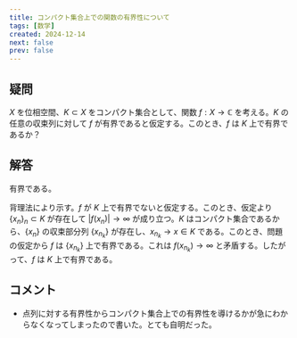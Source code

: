 ```yaml
---
title: コンパクト集合上での関数の有界性について
tags: [数学]
created: 2024-12-14
next: false
prev: false
---
```


## 疑問

$X$ を位相空間、$K \subset X$ をコンパクト集合として、関数 $f: X \to \mathbb{C}$ を考える。$K$ の任意の収束列に対して $f$ が有界であると仮定する。このとき、$f$ は $K$ 上で有界であるか？

## 解答

有界である。

背理法により示す。$f$ が $K$ 上で有界でないと仮定する。このとき、仮定より $\{x_n\}_n \subset K$ が存在して $|f(x_n)| \to \infty$ が成り立つ。$K$ はコンパクト集合であるから、$\{x_n\}$ の収束部分列 $\{x_{n_k}\}$ が存在し、$x_{n_k}\to x \in K$ である。このとき、問題の仮定から $f$ は $\{x_{n_k}\}$ 上で有界である。これは $f(x_{n_k})\to\infty$ と矛盾する。したがって、$f$ は $K$ 上で有界である。

## コメント

- 点列に対する有界性からコンパクト集合上での有界性を導けるかが急にわからなくなってしまったので書いた。とても自明だった。
